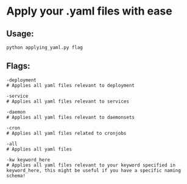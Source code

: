 # Apply your .yaml files with ease
## Usage:
```
python applying_yaml.py flag
```
## Flags:
```
-deployment 
# Applies all yaml files relevant to deployment
```
```
-service 
# Applies all yaml files relevant to services
```
```
-daemon 
# Applies all yaml files relevant to daemonsets
```
```
-cron 
# Applies all yaml files related to cronjobs
```
```
-all 
# Applies all yaml files
```
```
-kw keyword_here 
# Applies all yaml files relevant to your keyword specified in keyword_here, this might be useful if you have a specific naming schema!
```
